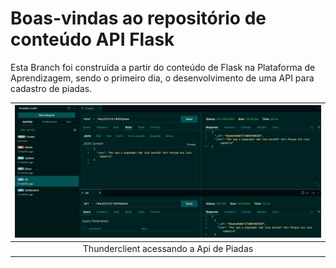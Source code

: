 # Boas-vindas ao repositório de conteúdo API Flask

Esta Branch foi construída a partir do conteúdo de Flask na Plataforma de Aprendizagem, sendo o primeiro dia, o desenvolvimento de uma API para cadastro de piadas.

|![Api de Piadas](api.png)|
|:--:|
|Thunderclient acessando a Api de Piadas|

